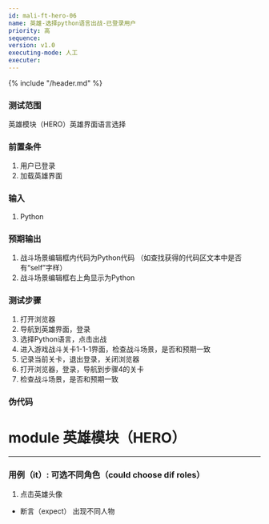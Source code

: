 ```yaml
---
id: mali-ft-hero-06
name: 英雄-选择python语言出战-已登录用户
priority: 高
sequence: 
version: v1.0
executing-mode: 人工
executer: 
---
```


{% include "/header.md" %}

### 测试范围
  英雄模块（HERO）英雄界面语言选择

### 前置条件
1. 用户已登录
2. 加载英雄界面

### 输入
1. Python

### 预期输出
1. 战斗场景编辑框内代码为Python代码 （如查找获得的代码区文本中是否有“self”字样）
2. 战斗场景编辑框右上角显示为Python

### 测试步骤
  1. 打开浏览器
  2. 导航到英雄界面，登录
  3. 选择Python语言，点击出战
  4. 进入游戏战斗关卡1-1-1界面，检查战斗场景，是否和预期一致
  5. 记录当前关卡，退出登录，关闭浏览器
  6. 打开浏览器，登录，导航到步骤4的关卡
  7. 检查战斗场景，是否和预期一致

### 伪代码
# module 英雄模块（HERO）

***

### 用例（it）: 可选不同角色（could choose dif roles）
1. 点击英雄头像
* 断言（expect） 出现不同人物

